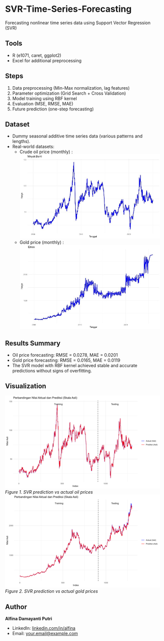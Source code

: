 # SVR-Time-Series-Forecasting
Forecasting nonlinear time series data using Support Vector Regression (SVR)
## Tools
- R (e1071, caret, ggplot2)
- Excel for additional preprocessing
## Steps
1. Data preprocessing (Min-Max normalization, lag features)
2. Parameter optimization (Grid Search + Cross Validation)
3. Model training using RBF kernel
4. Evaluation (MSE, RMSE, MAE)
5. Future prediction (one-step forecasting)
## Dataset
- Dummy seasonal additive time series data (various patterns and lengths).
- Real-world datasets:
  - Crude oil price (monthly) : ![Oil](results/Oil.jpg)
  - Gold price (monthly) : ![Gold](results/Gold.jpg)
## Results Summary
- Oil price forecasting: RMSE = 0.0278, MAE = 0.0201
- Gold price forecasting: RMSE = 0.0165, MAE = 0.0119
- The SVR model with RBF kernel achieved stable and accurate predictions without signs of overfitting.
## Visualization
![Oil Forecasting](results/oil%20forecasting.jpg)  
*Figure 1. SVR prediction vs actual oil prices*
![Gold Forecasting](results/gold%20forecasting.jpg)  
*Figure 2. SVR prediction vs actual gold prices*

## Author
**Alfina Damayanti Putri**  
- LinkedIn: [linkedin.com/in/alfina](#)  
- Email: your.email@example.com

